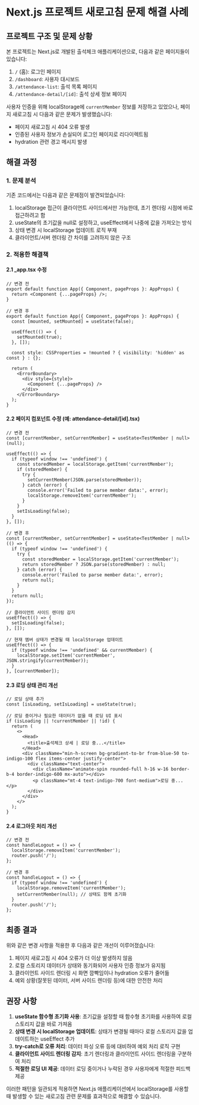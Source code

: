# Next.js 프로젝트 새로고침 문제 해결 사례

## 프로젝트 구조 및 문제 상황

본 프로젝트는 Next.js로 개발된 출석체크 애플리케이션으로, 다음과 같은 페이지들이 있습니다:

1. `/` (홈): 로그인 페이지
2. `/dashboard`: 사용자 대시보드
3. `/attendance-list`: 출석 목록 페이지
4. `/attendance-detail/[id]`: 출석 상세 정보 페이지

사용자 인증을 위해 localStorage에 `currentMember` 정보를 저장하고 있었으나, 페이지 새로고침 시 다음과 같은 문제가 발생했습니다:

- 페이지 새로고침 시 404 오류 발생
- 인증된 사용자 정보가 손실되어 로그인 페이지로 리다이렉트됨
- hydration 관련 경고 메시지 발생

## 해결 과정

### 1. 문제 분석

기존 코드에서는 다음과 같은 문제점이 발견되었습니다:

1. localStorage 접근이 클라이언트 사이드에서만 가능한데, 초기 렌더링 시점에 바로 접근하려고 함
2. useState의 초기값을 null로 설정하고, useEffect에서 나중에 값을 가져오는 방식
3. 상태 변경 시 localStorage 업데이트 로직 부재
4. 클라이언트/서버 렌더링 간 차이를 고려하지 않은 구조

### 2. 적용한 해결책

#### 2.1 _app.tsx 수정

```tsx
// 변경 전
export default function App({ Component, pageProps }: AppProps) {
  return <Component {...pageProps} />;
}

// 변경 후
export default function App({ Component, pageProps }: AppProps) {
  const [mounted, setMounted] = useState(false);

  useEffect(() => {
    setMounted(true);
  }, []);

  const style: CSSProperties = !mounted ? { visibility: 'hidden' as const } : {};

  return (
    <ErrorBoundary>
      <div style={style}>
        <Component {...pageProps} />
      </div>
    </ErrorBoundary>
  );
}
```

#### 2.2 페이지 컴포넌트 수정 (예: attendance-detail/[id].tsx)

```tsx
// 변경 전
const [currentMember, setCurrentMember] = useState<TestMember | null>(null);

useEffect(() => {
  if (typeof window !== 'undefined') {
    const storedMember = localStorage.getItem('currentMember');
    if (storedMember) {
      try {
        setCurrentMember(JSON.parse(storedMember));
      } catch (error) {
        console.error('Failed to parse member data:', error);
        localStorage.removeItem('currentMember');
      }
    }
    setIsLoading(false);
  }
}, []);

// 변경 후
const [currentMember, setCurrentMember] = useState<TestMember | null>(() => {
  if (typeof window !== 'undefined') {
    try {
      const storedMember = localStorage.getItem('currentMember');
      return storedMember ? JSON.parse(storedMember) : null;
    } catch (error) {
      console.error('Failed to parse member data:', error);
      return null;
    }
  }
  return null;
});

// 클라이언트 사이드 렌더링 감지
useEffect(() => {
  setIsLoading(false);
}, []);

// 현재 멤버 상태가 변경될 때 localStorage 업데이트
useEffect(() => {
  if (typeof window !== 'undefined' && currentMember) {
    localStorage.setItem('currentMember', JSON.stringify(currentMember));
  }
}, [currentMember]);
```

#### 2.3 로딩 상태 관리 개선

```tsx
// 로딩 상태 추가
const [isLoading, setIsLoading] = useState(true);

// 로딩 중이거나 필요한 데이터가 없을 때 로딩 UI 표시
if (isLoading || !currentMember || !id) {
  return (
    <>
      <Head>
        <title>출석체크 상세 | 로딩 중...</title>
      </Head>
      <div className="min-h-screen bg-gradient-to-br from-blue-50 to-indigo-100 flex items-center justify-center">
        <div className="text-center">
          <div className="animate-spin rounded-full h-16 w-16 border-b-4 border-indigo-600 mx-auto"></div>
          <p className="mt-4 text-indigo-700 font-medium">로딩 중...</p>
        </div>
      </div>
    </>
  );
}
```

#### 2.4 로그아웃 처리 개선

```tsx
// 변경 전
const handleLogout = () => {
  localStorage.removeItem('currentMember');
  router.push('/');
};

// 변경 후
const handleLogout = () => {
  if (typeof window !== 'undefined') {
    localStorage.removeItem('currentMember');
    setCurrentMember(null); // 상태도 함께 초기화
  }
  router.push('/');
};
```

## 최종 결과

위와 같은 변경 사항을 적용한 후 다음과 같은 개선이 이루어졌습니다:

1. 페이지 새로고침 시 404 오류가 더 이상 발생하지 않음
2. 로컬 스토리지 데이터가 상태와 동기화되어 사용자 인증 정보가 유지됨
3. 클라이언트 사이드 렌더링 시 화면 깜빡임이나 hydration 오류가 줄어듦
4. 예외 상황(잘못된 데이터, 서버 사이드 렌더링 등)에 대한 안전한 처리

## 권장 사항

1. **useState 함수형 초기화 사용**: 초기값을 설정할 때 함수형 초기화를 사용하여 로컬 스토리지 값을 바로 가져옴
2. **상태 변경 시 localStorage 업데이트**: 상태가 변경될 때마다 로컬 스토리지 값을 업데이트하는 useEffect 추가
3. **try-catch로 오류 처리**: 데이터 파싱 오류 등에 대비하여 예외 처리 로직 구현
4. **클라이언트 사이드 렌더링 감지**: 초기 렌더링과 클라이언트 사이드 렌더링을 구분하여 처리
5. **적절한 로딩 UI 제공**: 데이터 로딩 중이거나 누락된 경우 사용자에게 적절한 피드백 제공

이러한 패턴을 일관되게 적용하면 Next.js 애플리케이션에서 localStorage를 사용할 때 발생할 수 있는 새로고침 관련 문제를 효과적으로 해결할 수 있습니다.

